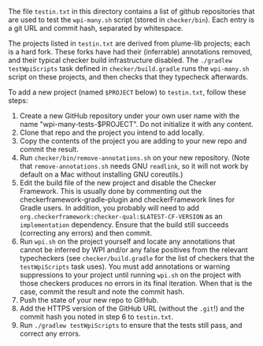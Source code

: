 The file `testin.txt` in this directory contains a list of github repositories that
are used to test the `wpi-many.sh` script (stored in `checker/bin`). Each entry is a
git URL and commit hash, separated by whitespace.

The projects listed in `testin.txt` are derived from plume-lib projects; each is a hard fork.
These forks have had their (inferrable) annotations removed, and their typical checker
build infrastructure disabled. The `./gradlew testWpiScripts` task defined in `checker/build.gradle`
runs the `wpi-many.sh` script on these projects, and then checks that they typecheck afterwards.

To add a new project (named `$PROJECT` below) to `testin.txt`, follow these steps:
1. Create a new GitHub repository under your own user name with the name "wpi-many-tests-$PROJECT".
Do not initialize it with any content.
2. Clone that repo and the project you intend to add locally.
3. Copy the contents of the project you are adding to your new repo and commit the result.
4. Run `checker/bin/remove-annotations.sh` on your new repository. (Note that `remove-annotations.sh`
needs GNU `readlink`, so it will not work by default on a Mac without installing GNU coreutils.)
5. Edit the build file of the new project and disable the Checker Framework. This is usually done
by commenting out the checkerframework-gradle-plugin and checkerFramework lines for Gradle users.
In addition, you probably will need to add `org.checkerframework:checker-qual:$LATEST-CF-VERSION` as an
`implementation` dependency. Ensure that the build still succeeds (correcting any errors) and then commit.
6. Run `wpi.sh` on the project yourself and locate any annotations that cannot be inferred by WPI and/or
any false positives from the relevant typecheckers (see `checker/build.gradle` for the list of
checkers that the `testWpiScripts` task uses). You must add annotations or warning suppressions to your
project until running `wpi.sh` on the project with those checkers produces no errors in its final iteration.
When that is the case, commit the result and note the commit hash.
7. Push the state of your new repo to GitHub.
8. Add the HTTPS version of the GitHub URL (without the `.git`!) and the commit hash you noted in step 6
to `testin.txt`.
9. Run `./gradlew testWpiScripts` to ensure that the tests still pass, and correct any errors.
